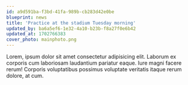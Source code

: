 ```yaml
---
id: a9d591ba-f3bd-41fa-989b-cb283d42e0be
blueprint: news
title: 'Practice at the stadium Tuesday morning'
updated_by: ba6a5ef6-1e32-4a10-b23b-f8a27f0e6b42
updated_at: 1702766383
cover_photo: mainphoto.png
---
```

Lorem, ipsum dolor sit amet consectetur adipisicing elit. Laborum ex corporis cum laboriosam laudantium pariatur eaque. Iure magni facere rerum! Corporis voluptatibus possimus voluptate veritatis itaque rerum dolore, at cum.